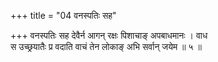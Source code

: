 +++
title = "04 वनस्पतिः सह"

+++
वनस्पतिः सह देवैर्न आगन् रक्षः पिशाचाङ् अपबाधमानः । वाध  
स उच्छ्रयातैः प्र वदाति वाचं तेन लोकाङ् अभि सर्वान् जयेम ॥ ५ ॥